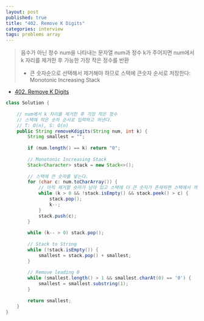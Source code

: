 ```yaml
---
layout: post
published: true
title: "402. Remove K Digits"
categories: interview
tags: problems array
---
```


> 음수가 아닌 정수 num을 나타내는 문자열 num과 정수 k가 주어지면 num에서 k 자리를 제거한 후 가능한 가장 작은 정수를 반환  
> - 큰 숫자순으로 선택해서 제거해야 하므로 스택에 큰숫자 순서로 저장한다: Monotonic Increasing Stack

- [402. Remove K Digits](https://leetcode.com/problems/remove-k-digits/)

```java
class Solution {
    
    // num에서 k 자리를 제거한 후 가장 작은 정수
    // 스택에 작은 숫자 순서로 입력하고 꺼낸다.
    // T: O(n), S: O(n)
    public String removeKdigits(String num, int k) {
        String smallest = "";
        
        if (num.length() == k) return "0";
        
        // Monotonic Increasing Stack
        Stack<Character> stack = new Stack<>();
        
        // 스택에 큰 숫자를 넣는다.
        for (char c: num.toCharArray()) {
            // 아직 제거할 숫자가 남아 있고 스택에 더 큰 숫자가 존재하면 스택에서 꺼낸다.
            while (k > 0 && !stack.isEmpty() && stack.peek() > c) {
                stack.pop();
                k--;
            }
            stack.push(c);
        }
        
        while (k-- > 0) stack.pop();
        
        // Stack to String
        while (!stack.isEmpty()) {
            smallest = stack.pop() + smallest;
        }
        
        // Remove leading 0
        while (smallest.length() > 1 && smallest.charAt(0) == '0') {
            smallest = smallest.substring(1);
        }
        
        return smallest;
    }
}
```